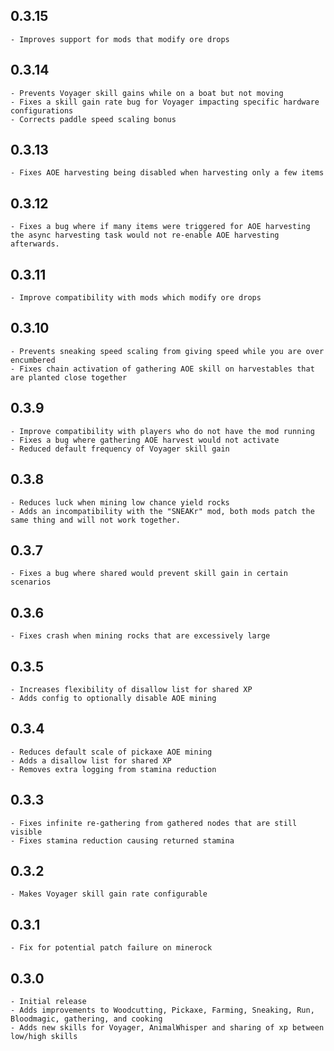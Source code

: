 **0.3.15**
---
```
- Improves support for mods that modify ore drops
```

**0.3.14**
---
```
- Prevents Voyager skill gains while on a boat but not moving
- Fixes a skill gain rate bug for Voyager impacting specific hardware configurations
- Corrects paddle speed scaling bonus
```

**0.3.13**
---
```
- Fixes AOE harvesting being disabled when harvesting only a few items
```

**0.3.12**
---
```
- Fixes a bug where if many items were triggered for AOE harvesting the async harvesting task would not re-enable AOE harvesting afterwards.
```

**0.3.11**
---
```
- Improve compatibility with mods which modify ore drops
```

**0.3.10**
---
```
- Prevents sneaking speed scaling from giving speed while you are over encumbered
- Fixes chain activation of gathering AOE skill on harvestables that are planted close together
```

**0.3.9**
---
```
- Improve compatibility with players who do not have the mod running
- Fixes a bug where gathering AOE harvest would not activate
- Reduced default frequency of Voyager skill gain
```

**0.3.8**
---
```
- Reduces luck when mining low chance yield rocks
- Adds an incompatibility with the "SNEAKr" mod, both mods patch the same thing and will not work together.
```

**0.3.7**
---
```
- Fixes a bug where shared would prevent skill gain in certain scenarios
```

**0.3.6**
---
```
- Fixes crash when mining rocks that are excessively large
```

**0.3.5**
---
```
- Increases flexibility of disallow list for shared XP
- Adds config to optionally disable AOE mining
```

**0.3.4**
---
```
- Reduces default scale of pickaxe AOE mining
- Adds a disallow list for shared XP
- Removes extra logging from stamina reduction
```

**0.3.3**
---
```
- Fixes infinite re-gathering from gathered nodes that are still visible
- Fixes stamina reduction causing returned stamina
```

**0.3.2**
---
```
- Makes Voyager skill gain rate configurable
```

**0.3.1**
---
```
- Fix for potential patch failure on minerock
```

**0.3.0**
---
```
- Initial release
- Adds improvements to Woodcutting, Pickaxe, Farming, Sneaking, Run, Bloodmagic, gathering, and cooking
- Adds new skills for Voyager, AnimalWhisper and sharing of xp between low/high skills
```
